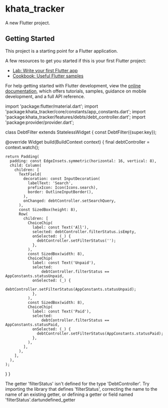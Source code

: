 # khata_tracker

A new Flutter project.

## Getting Started

This project is a starting point for a Flutter application.

A few resources to get you started if this is your first Flutter project:

- [Lab: Write your first Flutter app](https://docs.flutter.dev/get-started/codelab)
- [Cookbook: Useful Flutter samples](https://docs.flutter.dev/cookbook)

For help getting started with Flutter development, view the
[online documentation](https://docs.flutter.dev/), which offers tutorials,
samples, guidance on mobile development, and a full API reference.

import 'package:flutter/material.dart';
import 'package:khata_tracker/core/constants/app_constants.dart';
import 'package:khata_tracker/features/debts/debt_controller.dart';
import 'package:provider/provider.dart';

class DebtFilter extends StatelessWidget {
  const DebtFilter({super.key});

  @override
  Widget build(BuildContext context) {
    final debtController = context.watch<DebtController>();

    return Padding(
      padding: const EdgeInsets.symmetric(horizontal: 16, vertical: 8),
      child: Column(
        children: [
          TextField(
            decoration: const InputDecoration(
              labelText: 'Search',
              prefixIcon: Icon(Icons.search),
              border: OutlineInputBorder(),
            ),
            onChanged: debtController.setSearchQuery,
          ),
          const SizedBox(height: 8),
          Row(
            children: [
              ChoiceChip(
                label: const Text('All'),
                selected: debtController.filterStatus.isEmpty,
                onSelected: (_) {
                  debtController.setFilterStatus('');
                },
              ),
              const SizedBox(width: 8),
              ChoiceChip(
                label: const Text('Unpaid'),
                selected:
                    debtController.filterStatus == AppConstants.statusUnpaid,
                onSelected: (_) {
                  debtController.setFilterStatus(AppConstants.statusUnpaid);
                },
              ),
              const SizedBox(width: 8),
              ChoiceChip(
                label: const Text('Paid'),
                selected:
                    debtController.filterStatus == AppConstants.statusPaid,
                onSelected: (_) {
                  debtController.setFilterStatus(AppConstants.statusPaid);
                },
              ),
            ],
          ),
        ],
      ),
    );
  }
}


The getter 'filterStatus' isn't defined for the type 'DebtController'.
Try importing the library that defines 'filterStatus', correcting the name to the name of an existing getter, or defining a getter or field named 'filterStatus'.dartundefined_getter 